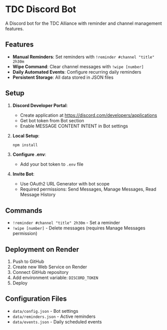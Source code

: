 # TDC Discord Bot

A Discord bot for the TDC Alliance with reminder and channel management features.

## Features

- **Manual Reminders**: Set reminders with `!reminder #channel "title" 2h30m`
- **Wipe Command**: Clear channel messages with `!wipe [number]`
- **Daily Automated Events**: Configure recurring daily reminders
- **Persistent Storage**: All data stored in JSON files

## Setup

1. **Discord Developer Portal**:
   - Create application at https://discord.com/developers/applications
   - Get bot token from Bot section
   - Enable MESSAGE CONTENT INTENT in Bot settings

2. **Local Setup**:
   ```bash
   npm install
   ```

3. **Configure .env**:
   - Add your bot token to `.env` file

4. **Invite Bot**:
   - Use OAuth2 URL Generator with bot scope
   - Required permissions: Send Messages, Manage Messages, Read Message History

## Commands

- `!reminder #channel "title" 2h30m` - Set a reminder
- `!wipe [number]` - Delete messages (requires Manage Messages permission)

## Deployment on Render

1. Push to GitHub
2. Create new Web Service on Render
3. Connect GitHub repository
4. Add environment variable: `DISCORD_TOKEN`
5. Deploy

## Configuration Files

- `data/config.json` - Bot settings
- `data/reminders.json` - Active reminders
- `data/events.json` - Daily scheduled events